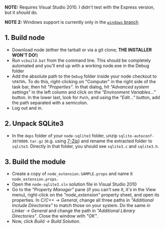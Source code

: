 **NOTE:** Requires Visual Studio 2010. I didn't test with the Express version, but it *should* do.

**NOTE 2:** Windows support is currently only in the [`windows` branch](https://github.com/developmentseed/node-sqlite3/tree/windows)

## 1. Build node

* Download node (either the tarball or via a git clone; **THE INSTALLER WON'T DO!**)
* Run `vcbuild.bat` from the command line. This should be completely automated and you'll end up with a working node.exe in the Debug folder
* Add the absolute path to the `Debug` folder inside your node checkout to `%PATH%`. To do this, right-clicking on "Computer" in the right side of the task bar, then hit *"Properties"*. In that dialog, hit *"Advanced system settings"* in the left column and click on the *"Environment Variables..."* button. In the lower last, look for `Path`, and using the *"Edit..."* button, add the path separated with a semicolon.
* Log out and in.

## 2. Unpack SQLite3
* In the `deps` folder of your `node-sqlite3` folder, unzip `sqlite-autoconf-3070800.tar.gz` (e.g. using [7-Zip](http://www.7-zip.org/)) and rename the extracted folder to `sqlite3`. Directly in that folder, you should see `sqlite3.c` and `sqlite3.h`.

## 3. Build the module
* Create a copy of `node_extension.SAMPLE.props` and name it `node_extension.props`.
* Open the `node-sqlite3.sln` solution file in Visual Studio 2010
* Go to the *"Property Manager"* pane (if you can't see it, it's in the View menu), right-click on the *"node_extension"* property sheet, and open its properties. In *C/C++ → General*, change all three paths in *"Additional Include Directories"* to match those on your system. Do the same in *Linker → General* and change the path in *"Additional Library Directories"*. Close the window with *"OK"*.
* Now, click *Build → Build Solution*.